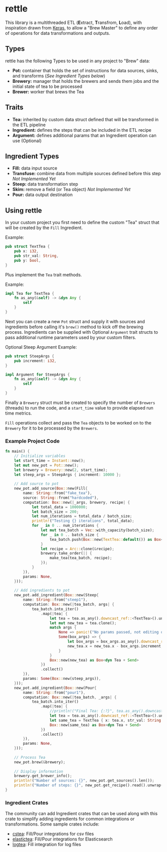 # rettle
This library is a multithreaded ETL (**E**xtract, **T**ransfrom, **L**oad), with inspiration drawn from [Keras](https://keras.io/), to allow a "Brew Master" to define any order of operations for data transformations and outputs.

## Types
rettle has the following Types to be used in any project to "Brew" data:
- **Pot:** container that holds the set of instructions for data sources, sinks, and transforms (*See Ingredient Types below*)
- **Brewery:** manager that holds the brewers and sends them jobs and the initial state of tea to be processed
- **Brewer:** worker that brews the Tea

## Traits
- **Tea:** inherited by custom data struct defined that will be transformed in the ETL pipeline
- **Ingredient:** defines the steps that can be included in the ETL recipe
- **Argument:** defines additional params that an Ingredient operation can use (Optional)

## Ingredient Types
- **Fill:** data input source
- **Transfuse:** combine data from multiple sources defined before this step *Not Implemented Yet*
- **Steep:** data transformation step
- **Skim:** remove a field (or Tea object) *Not Implemented Yet*
- **Pour:** data output destination

## Using rettle
In your custom project you first need to define the custom "Tea" struct that will be created by the `Fill` Ingredient.

Example:
```rust
pub struct TextTea {
    pub x: i32,
    pub str_val: String,
    pub y: bool,
}
```

Plus implement the `Tea` trait methods.

Example:
```rust
impl Tea for TextTea {
    fn as_any(&self) -> &dyn Any {
        self
    }
}
```

Next you can create a new `Pot` struct and supply it with sources and ingredients before calling it's `brew()` method to kick off the brewing process. Ingredients can be supplied with Optional `Argument` trait structs to pass additional runtime parameters used by your custom filters. 

Optional Steep Argument Example:
```rust
pub struct SteepArgs {
    pub increment: i32,
}

impl Argument for SteepArgs {
    fn as_any(&self) -> &dyn Any {
        self
    }
}
```

Finally a `Brewery` struct must be created to specify the number of `Brewers` (threads) to run the code, and a `start_time` value to provide elapsed run time metrics.

`Fill` operations collect and pass the `Tea` objects to be worked on to the `Brewery` for it to be processed by the `Brewers`.

### Example Project Code
```rust
fn main() {
    // Initialize variables
    let start_time = Instant::now();
    let mut new_pot = Pot::new();
    let brewery = Brewery::new(2, start_time);
    let steep_args = SteepArgs { increment: 10000 };
    
    // Add source to pot
    new_pot.add_source(Box::new(Fill{
        name: String::from("fake_tea"),
        source: String::from("hardcoded"),
        computation: Box::new(|_args, brewery, recipe| {
            let total_data = 1000000;
            let batch_size = 200;
            let num_iterations = total_data / batch_size;
            println!("Testing {} iterations", total_data);
            for _ in 0 .. num_iterations {
                let mut tea_batch = Vec::with_capacity(batch_size);
                for _ in 0 .. batch_size {
                    tea_batch.push(Box::new(TextTea::default()) as Box<dyn Tea + Send>);
                }
                let recipe = Arc::clone(&recipe);
                brewery.take_order(|| {
                    make_tea(tea_batch, recipe);
                });
            }
        }),
        params: None,
    }));
    
    // Add ingredients to pot
    new_pot.add_ingredient(Box::new(Steep{
        name: String::from("steep1"),
        computation: Box::new(|tea_batch, args| {
            tea_batch.into_iter()
                .map(|tea| {
                    let tea = tea.as_any().downcast_ref::<TextTea>().unwrap();
                    let mut new_tea = tea.clone();
                    match args {
                        None => panic!("No params passed, not editing object!"),
                        Some(box_args) => {
                            let box_args = box_args.as_any().downcast_ref::<SteepArgs>().unwrap();
                            new_tea.x = new_tea.x - box_args.increment;
                        }
                    }
                    Box::new(new_tea) as Box<dyn Tea + Send>
                })
                .collect()
        }),
        params: Some(Box::new(steep_args)),
    }));
    new_pot.add_ingredient(Box::new(Pour{
        name: String::from("pour1"),
        computation: Box::new(|tea_batch, _args| {
            tea_batch.into_iter()
                .map(|tea| {
                    //println!("Final Tea: {:?}", tea.as_any().downcast_ref::<TextTea>().unwrap());
                    let tea = tea.as_any().downcast_ref::<TextTea>().unwrap();
                    let same_tea = TextTea { x: tea.x, str_val: String::from(&tea.str_val[..]), y: tea.y };
                    Box::new(same_tea) as Box<dyn Tea + Send>
                })
                .collect()
        }),
        params: None,
    }));
    
    // Process Tea
    new_pot.brew(&brewery);
    
    // Display information
    brewery.get_brewer_info();
    println!("Number of sources: {}", new_pot.get_sources().len());
    println!("Number of steps: {}", new_pot.get_recipe().read().unwrap().len());
}
```

### Ingredient Crates
The community can add Ingredient crates that can be used along with this crate to simplify adding ingredients for common integrations or transformations. Some sample crates include:  
- [cstea](https://github.com/slaterb1/cstea): Fill/Pour integrations for csv files
- [elastictea](https://github.com/slaterb1/elastictea): Fill/Pour integrations for Elasticsearch
- [logtea](https://github.com/slaterb1/logtea): Fill integration for log files
